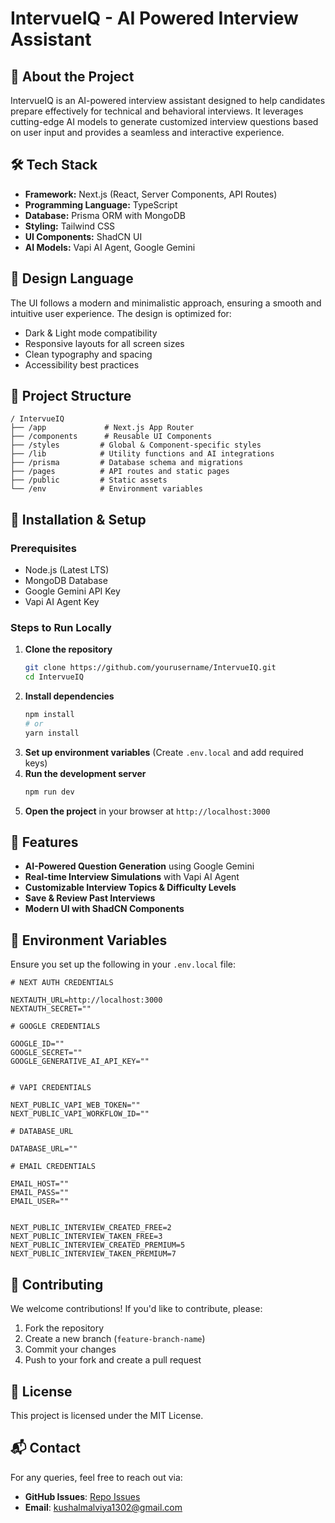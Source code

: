 # IntervueIQ - AI Powered Interview Assistant

## 🚀 About the Project
IntervueIQ is an AI-powered interview assistant designed to help candidates prepare effectively for technical and behavioral interviews. It leverages cutting-edge AI models to generate customized interview questions based on user input and provides a seamless and interactive experience.

## 🛠 Tech Stack
- **Framework:** Next.js (React, Server Components, API Routes)
- **Programming Language:** TypeScript
- **Database:** Prisma ORM with MongoDB
- **Styling:** Tailwind CSS
- **UI Components:** ShadCN UI
- **AI Models:** Vapi AI Agent, Google Gemini

## 🎨 Design Language
The UI follows a modern and minimalistic approach, ensuring a smooth and intuitive user experience. The design is optimized for:
- Dark & Light mode compatibility
- Responsive layouts for all screen sizes
- Clean typography and spacing
- Accessibility best practices

## 📂 Project Structure
```
/ IntervueIQ
├── /app             # Next.js App Router
├── /components      # Reusable UI Components
├── /styles         # Global & Component-specific styles
├── /lib            # Utility functions and AI integrations
├── /prisma         # Database schema and migrations
├── /pages          # API routes and static pages
├── /public         # Static assets
└── /env            # Environment variables
```

## 🔧 Installation & Setup
### Prerequisites
- Node.js (Latest LTS)
- MongoDB Database
- Google Gemini API Key
- Vapi AI Agent Key

### Steps to Run Locally
1. **Clone the repository**
   ```sh
   git clone https://github.com/yourusername/IntervueIQ.git
   cd IntervueIQ
   ```
2. **Install dependencies**
   ```sh
   npm install
   # or
   yarn install
   ```
3. **Set up environment variables** (Create `.env.local` and add required keys)
4. **Run the development server**
   ```sh
   npm run dev
   ```
5. **Open the project** in your browser at `http://localhost:3000`

## 🌟 Features
- **AI-Powered Question Generation** using Google Gemini
- **Real-time Interview Simulations** with Vapi AI Agent
- **Customizable Interview Topics & Difficulty Levels**
- **Save & Review Past Interviews**
- **Modern UI with ShadCN Components**

## 📜 Environment Variables
Ensure you set up the following in your `.env.local` file:
```env
# NEXT AUTH CREDENTIALS

NEXTAUTH_URL=http://localhost:3000
NEXTAUTH_SECRET=""

# GOOGLE CREDENTIALS

GOOGLE_ID=""
GOOGLE_SECRET=""
GOOGLE_GENERATIVE_AI_API_KEY=""


# VAPI CREDENTIALS

NEXT_PUBLIC_VAPI_WEB_TOKEN=""
NEXT_PUBLIC_VAPI_WORKFLOW_ID=""

# DATABASE_URL

DATABASE_URL=""

# EMAIL CREDENTIALS

EMAIL_HOST=""
EMAIL_PASS=""
EMAIL_USER=""


NEXT_PUBLIC_INTERVIEW_CREATED_FREE=2
NEXT_PUBLIC_INTERVIEW_TAKEN_FREE=3
NEXT_PUBLIC_INTERVIEW_CREATED_PREMIUM=5
NEXT_PUBLIC_INTERVIEW_TAKEN_PREMIUM=7
```

## 🔗 Contributing
We welcome contributions! If you'd like to contribute, please:
1. Fork the repository
2. Create a new branch (`feature-branch-name`)
3. Commit your changes
4. Push to your fork and create a pull request

## 📜 License
This project is licensed under the MIT License.

## 📬 Contact
For any queries, feel free to reach out via:
- **GitHub Issues**: [Repo Issues](https://github.com/Kushal1302/IntervueIQ/issues)
- **Email**: kushalmalviya1302@gmail.com

